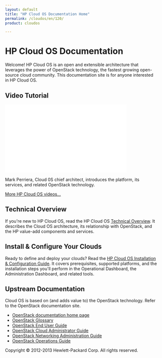 ```yaml
---
layout: default
title: "HP Cloud OS Documentation Home"
permalink: /cloudos/en/120/
product: cloudos

---
```


# HP Cloud OS Documentation

Welcome! HP Cloud OS is an open and extensible architecture that leverages the power of OpenStack technology, 
the fastest growing open-source cloud community. This documentation site is for anyone interested in HP Cloud OS.

## Video Tutorial

<iframe width="400" height="225" src="//www.youtube.com/embed/Ba2wMPU5tpk" frameborder="0" allowfullscreen> </iframe>

Mark Perriera, Cloud 0S chief architect, introduces the platform, its services, and related OpenStack technology.

[More HP Cloud OS videos...](/cloudos/en/120/videos/)

## Technical Overview

If you're new to HP Cloud OS, read the HP Cloud OS [Technical Overview](/cloudos/en/120/overview/). It describes the Cloud OS architecture, 
its relationship with OpenStack, and the HP value-add components and services.

## Install &amp; Configure Your Clouds

Ready to define and deploy your clouds? Read the [HP Cloud OS Installation &amp; Configuration Guide](/cloudos/en/120/install/). 
It covers prerequisites, supported platforms, and the installation steps you'll perform in the Operational Dashboard, the Administration Dashboard, and related tools.

## Upstream Documentation

Cloud OS is based on (and adds value to) the OpenStack technology. Refer to the OpenStack documentation site.

* [OpenStack documentation home page](http://docs.openstack.org/)
* [OpenStack Glossary](http://docs.openstack.org/glossary/content/glossary.html)
* [OpenStack End User Guide](http://docs.openstack.org/user-guide/content/index.html)
* [OpenStack Cloud Administrator Guide](http://docs.openstack.org/trunk/openstack-compute/admin/content/index.html)
* [OpenStack Networking Administration Guide](http://docs.openstack.org/trunk/openstack-network/admin/content/index.html)
* [OpenStack Operations Guide](http://docs.openstack.org/trunk/openstack-ops/content/index.html)

Copyright &copy; 2012-2013 Hewlett-Packard Corp. All rights reserved.
